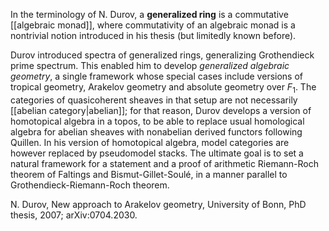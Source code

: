 In the terminology of N. Durov, a __generalized ring__ is a commutative [[algebraic monad]], where commutativity of an algebraic monad is a nontrivial notion introduced in his thesis (but limitedly known before). 

Durov introduced spectra of generalized rings, generalizing Grothendieck prime spectrum. This enabled him to develop _generalized algebraic geometry_, a single framework whose special cases include versions of tropical geometry, Arakelov geometry and absolute geometry over $F_1$. The categories of quasicoherent sheaves in that setup are not necessarily [[abelian category|abelian]]; for that reason, Durov develops a version of homotopical algebra in a topos, to be able to replace usual homological algebra for abelian sheaves with nonabelian derived functors following Quillen. In his version of homotopical algebra, model categories are however replaced by pseudomodel stacks. The ultimate goal is to set a natural framework for a statement and a proof of arithmetic Riemann-Roch theorem of Faltings and Bismut-Gillet-Soulé, in a manner parallel to Grothendieck-Riemann-Roch theorem.

N. Durov, New approach to Arakelov geometry, University of Bonn, PhD thesis, 2007; arXiv:0704.2030.
